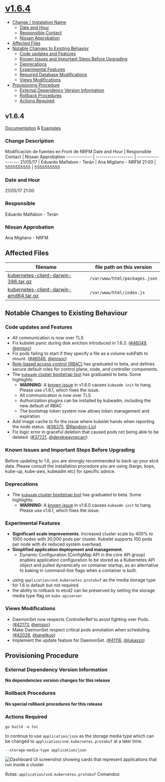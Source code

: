 <!-- BEGIN MUNGE: GENERATED_TOC -->
# [v1.6.4](#v164)
- [Change / Instalation Name](#change-instalation-name)
	- [Date and Hour](#date-and-hour)
	- [Responsible Contact](#responsible-contact)
	- [Nissan Approbation](#nissan-approbation)
- [Affected Files](#affected-files)
- [Notable Changes to Existing Behavior](#notable-changes-to-existing-behavior)
	- [Code updates and Features](#major-updates-and-notable-features)
    - [Known Issues and Important Steps Before Upgrading](#known-issues-and-important-steps-before-upgrading)
	- [Deprecations](#deprecations)
	- [Experimental Features](#experimental-features-2)
	- [Required Database Modifications](#required-database-modifications)
	- [Views Modifications](#views-modifications)
- [Provisioning Procedure](#provisioning-procedure)
	- [External Dependency Version Information](#external-dependency-version-information)
	- [Rollback Procedures](#rollback-procedures)
  	- [Actions Required](#actions-required)

<!-- END MUNGE: GENERATED_TOC -->

<!-- NEW RELEASE NOTES ENTRY -->

## v1.6.4
[Documentation](https://docs.k8s.io) & [Examples](https://releases.k8s.io/release-1.6.3/examples)
### Change Description
Modificación de fuentes en Front de NRFM
Date and Hour | Responsible Contact | Nissan Approbation
------------- | ------------------- | ------------------
21/05/17 | Eduardo Malfabon - Terán | Ana Migliano - NRFM
21:00 | 5555555555 | 5555555555

### Date and Hour
21/05/17 21:00
### Responsible
Eduardo Malfabon - Terán
### Nissan Approbation
Ana Migliano - NRFM
## Affected Files
filename | file path on this version
-------- | -------------------------
[kubernetes-client-darwin-386.tar.gz](https://dl.k8s.io/v1.6.4/kubernetes-client-darwin-386.tar.gz) | `/var/www/html/packages.json`
[kubernetes-client-darwin-amd64.tar.gz](https://dl.k8s.io/v1.6.4/kubernetes-client-darwin-amd64.tar.gz) | `/var/www/html/index.js`
## Notable Changes to Existing Behaviour
### Code updates and Features
* All communication is now over TLS
* Fix kubelet panic during disk eviction introduced in 1.6.3. ([#46049](https://github.com/kubernetes/kubernetes/pull/46049), [@enisoc](https://github.com/enisoc))
* Fix pods failing to start if they specify a file as a volume subPath to mount. ([#46046](https://github.com/kubernetes/kubernetes/pull/46046), [@enisoc](https://github.com/enisoc))
* [Role-based access control (RBAC)](https://kubernetes.io//docs/admin/authorization/rbac) has graduated to beta, and defines secure default roles for control plane, node, and controller components.
* The [`kubeadm` cluster bootstrap tool](https://kubernetes.io/docs/getting-started-guides/kubeadm/) has graduated to beta. Some highlights:
  * **WARNING:** A [known issue](https://github.com/kubernetes/kubernetes/issues/43815)
    in v1.6.0 causes `kubeadm init` to hang. Please use v1.6.1, which fixes the issue.
  * All communication is now over TLS
  * Authorization plugins can be installed by kubeadm, including the new default of RBAC
  * The bootstrap token system now allows token management and expiration
* Add image cache to fix the issue where kubelet hands when reporting the node
  status. ([#38375](https://github.com/kubernetes/kubernetes/pull/38375),
  [@Random-Liu](https://github.com/Random-Liu))
* Fix logic error in graceful deletion that caused pods not being able to
  be deleted. ([#37721](https://github.com/kubernetes/kubernetes/pull/37721),
  [@derekwaynecarr](https://github.com/derekwaynecarr))

### Known Issues and Important Steps Before Upgrading
Before updating to 1.6, you are strongly recommended to back up your etcd data.
Please consult the installation procedure you are using (kargo, kops, kube-up,
kube-aws, kubeadm etc) for specific advice.
### Deprecations
* The [`kubeadm` cluster bootstrap tool](https://kubernetes.io/docs/getting-started-guides/kubeadm/) has graduated to beta. Some highlights:
  * **WARNING:** A [known issue](https://github.com/kubernetes/kubernetes/issues/43815)
    in v1.6.0 causes `kubeadm init` to hang. Please use v1.6.1, which fixes the issue.

### Experimental Features
  * <strong>Significant scale improvements</strong>. Increased cluster scale by 400% to 1000 nodes with 30,000 pods per cluster.
Kubelet supports 100 pods per node with 4x reduced system overhead.
  * <strong>Simplified application deployment and management. </strong>
     * Dynamic Configuration (ConfigMap API in the core API group) enables application
configuration to be stored as a Kubernetes API object and pulled dynamically on
container startup, as an alternative to baking in command-line flags when a
container is built.

- using `application/vnd.kubernetes.protobuf` as the media storage type for 1.6 is default but not required
- the ability to rollback to etcd2 can be preserved by setting the storage media type flag on `kube-apiserver`

### Views Modifications
* DaemonSet now respects ControllerRef to avoid fighting over Pods. ([#42173](https://github.com/kubernetes/kubernetes/pull/42173), [@enisoc](https://github.com/enisoc))
* Make DaemonSet respect critical pods annotation when scheduling. ([#42028](https://github.com/kubernetes/kubernetes/pull/42028), [@janetkuo](https://github.com/janetkuo))
* Implement the update feature for DaemonSet. ([#41116](https://github.com/kubernetes/kubernetes/pull/41116), [@lukaszo](https://github.com/lukaszo))

## Provisioning Procedure
### External Dependency Version Information
**No dependencies version changes for this release**
### Rollback Procedures
**No special rollback procedures for this release**
### Actions Required
```
go build -o toc
```

  to continue to use `application/json` as the storage media type which can be changed to
  `application/vnd.kubernetes.protobuf` at a later time.

```
--storage-media-type application/json
```
<img src="docs/images/newgui.png" width="" alt="Dashboard UI screenshot showing cards that represent applications that run inside a cluster" title="Dashboard UI apps screen">

Rutas: `application/vnd.kubernetes.protobuf`
Comandos:
``` --storage-media-type application/json
```